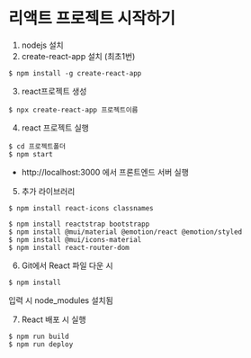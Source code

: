 # 리액트 프로젝트 시작하기

1. nodejs 설치
2. create-react-app 설치 (최초1번)
```
$ npm install -g create-react-app
```

3. react프로젝트 생성
```
$ npx create-react-app 프로젝트이름
```

4. react 프로젝트 실행
```
$ cd 프로젝트폴더
$ npm start
```
- http://localhost:3000 에서 프론트엔드 서버 실행

5. 추가 라이브러리
```
$ npm install react-icons classnames

$ npm install reactstrap bootstrapp
$ npm install @mui/material @emotion/react @emotion/styled
$ npm install @mui/icons-material
$ npm install react-router-dom
```

6. Git에서 React 파일 다운 시
```
$ npm install
```
입력 시 node_modules 설치됨

7. React 배포 시 실행
```
$ npm run build
$ npm run deploy
```